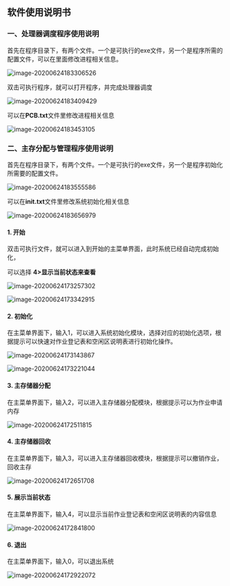 

## 软件使用说明书

### 一、处理器调度程序使用说明

首先在程序目录下，有两个文件。一个是可执行的exe文件，另一个是程序所需的配置文件，可以在里面修改进程相关信息。

![image-20200624183306526](assets/%E8%BD%AF%E4%BB%B6%E4%BD%BF%E7%94%A8%E8%AF%B4%E6%98%8E%E4%B9%A6/image-20200624183306526.png)

双击可执行程序，就可以打开程序，并完成处理器调度

![image-20200624183409429](assets/%E8%BD%AF%E4%BB%B6%E4%BD%BF%E7%94%A8%E8%AF%B4%E6%98%8E%E4%B9%A6/image-20200624183409429.png)



可以在**PCB.txt**文件里修改进程相关信息

![image-20200624183453105](assets/%E8%BD%AF%E4%BB%B6%E4%BD%BF%E7%94%A8%E8%AF%B4%E6%98%8E%E4%B9%A6/image-20200624183453105.png)



### 二、主存分配与管理程序使用说明

首先在程序目录下，有两个文件。一个是可执行的exe文件，另一个是程序初始化所需要的配置文件。

![image-20200624183555586](assets/%E8%BD%AF%E4%BB%B6%E4%BD%BF%E7%94%A8%E8%AF%B4%E6%98%8E%E4%B9%A6/image-20200624183555586.png)

可以在**init.txt**文件里修改系统初始化相关信息

![image-20200624183656979](assets/%E8%BD%AF%E4%BB%B6%E4%BD%BF%E7%94%A8%E8%AF%B4%E6%98%8E%E4%B9%A6/image-20200624183656979.png)

#### 1. 开始

双击可执行文件，就可以进入到开始的主菜单界面，此时系统已经自动完成初始化，

可以选择 **4>显示当前状态来查看**

![image-20200624173257302](assets/%E8%BD%AF%E4%BB%B6%E4%BD%BF%E7%94%A8%E8%AF%B4%E6%98%8E%E4%B9%A6/image-20200624173257302.png)

![image-20200624173342915](assets/%E8%BD%AF%E4%BB%B6%E4%BD%BF%E7%94%A8%E8%AF%B4%E6%98%8E%E4%B9%A6/image-20200624173342915.png)



#### 2. 初始化

在主菜单界面下，输入1，可以进入系统初始化模块，选择对应的初始化选项，根据提示可以快速对作业登记表和空闲区说明表进行初始化操作。

![image-20200624173143867](assets/%E8%BD%AF%E4%BB%B6%E4%BD%BF%E7%94%A8%E8%AF%B4%E6%98%8E%E4%B9%A6/image-20200624173143867.png)

![image-20200624173221044](assets/%E8%BD%AF%E4%BB%B6%E4%BD%BF%E7%94%A8%E8%AF%B4%E6%98%8E%E4%B9%A6/image-20200624173221044.png)



#### 3. 主存储器分配

在主菜单界面下，输入2，可以进入主存储器分配模块，根据提示可以为作业申请内存

![image-20200624172511815](assets/%E8%BD%AF%E4%BB%B6%E4%BD%BF%E7%94%A8%E8%AF%B4%E6%98%8E%E4%B9%A6/image-20200624172511815.png)



#### 4. 主存储器回收

在主菜单界面下，输入3，可以进入主存储器回收模块，根据提示可以撤销作业，回收主存

![image-20200624172651708](assets/%E8%BD%AF%E4%BB%B6%E4%BD%BF%E7%94%A8%E8%AF%B4%E6%98%8E%E4%B9%A6/image-20200624172651708.png)



#### 5. 展示当前状态

在主菜单界面下，输入4，可以显示当前作业登记表和空闲区说明表的内容信息

![image-20200624172841800](assets/%E8%BD%AF%E4%BB%B6%E4%BD%BF%E7%94%A8%E8%AF%B4%E6%98%8E%E4%B9%A6/image-20200624172841800.png)



#### 6. 退出

在主菜单界面下，输入0，可以退出系统

![image-20200624172922072](assets/%E8%BD%AF%E4%BB%B6%E4%BD%BF%E7%94%A8%E8%AF%B4%E6%98%8E%E4%B9%A6/image-20200624172922072.png)
